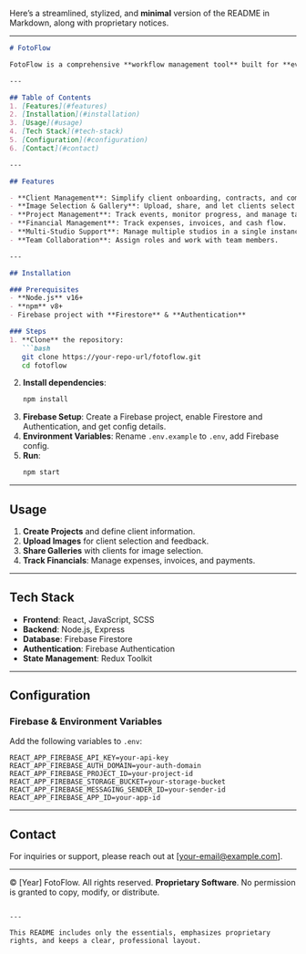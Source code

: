 Here’s a streamlined, stylized, and **minimal** version of the README in Markdown, along with proprietary notices.

---

```markdown
# FotoFlow

FotoFlow is a comprehensive **workflow management tool** built for **event photographers**. It offers streamlined solutions for project management, client interaction, image selection, financial tracking, and gallery sharing.

---

## Table of Contents
1. [Features](#features)
2. [Installation](#installation)
3. [Usage](#usage)
4. [Tech Stack](#tech-stack)
5. [Configuration](#configuration)
6. [Contact](#contact)

---

## Features

- **Client Management**: Simplify client onboarding, contracts, and communication.
- **Image Selection & Gallery**: Upload, share, and let clients select final album photos.
- **Project Management**: Track events, monitor progress, and manage tasks.
- **Financial Management**: Track expenses, invoices, and cash flow.
- **Multi-Studio Support**: Manage multiple studios in a single instance.
- **Team Collaboration**: Assign roles and work with team members.

---

## Installation

### Prerequisites
- **Node.js** v16+
- **npm** v8+
- Firebase project with **Firestore** & **Authentication**

### Steps
1. **Clone** the repository:
   ```bash
   git clone https://your-repo-url/fotoflow.git
   cd fotoflow
   ```
2. **Install dependencies**:
   ```bash
   npm install
   ```
3. **Firebase Setup**: Create a Firebase project, enable Firestore and Authentication, and get config details.
4. **Environment Variables**: Rename `.env.example` to `.env`, add Firebase config.
5. **Run**:
   ```bash
   npm start
   ```

---

## Usage

1. **Create Projects** and define client information.
2. **Upload Images** for client selection and feedback.
3. **Share Galleries** with clients for image selection.
4. **Track Financials**: Manage expenses, invoices, and payments.

---

## Tech Stack

- **Frontend**: React, JavaScript, SCSS
- **Backend**: Node.js, Express
- **Database**: Firebase Firestore
- **Authentication**: Firebase Authentication
- **State Management**: Redux Toolkit

---

## Configuration

### Firebase & Environment Variables
Add the following variables to `.env`:
```plaintext
REACT_APP_FIREBASE_API_KEY=your-api-key
REACT_APP_FIREBASE_AUTH_DOMAIN=your-auth-domain
REACT_APP_FIREBASE_PROJECT_ID=your-project-id
REACT_APP_FIREBASE_STORAGE_BUCKET=your-storage-bucket
REACT_APP_FIREBASE_MESSAGING_SENDER_ID=your-sender-id
REACT_APP_FIREBASE_APP_ID=your-app-id
```

---

## Contact

For inquiries or support, please reach out at [your-email@example.com].

---

© [Year] FotoFlow. All rights reserved. **Proprietary Software**. No permission is granted to copy, modify, or distribute.
``` 

--- 

This README includes only the essentials, emphasizes proprietary rights, and keeps a clear, professional layout.
